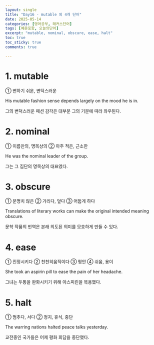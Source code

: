 ```yaml
---
layout: single
title: "Day16 - mutable 외 4개 단어"
date: 2025-05-14
categories: [영어공부, 해커스단어]
tags: [예문포함, 오늘의단어]
excerpt: "mutable, nominal, obscure, ease, halt"
toc: true
toc_sticky: true
comments: true

---
```


# 1. mutable
① 변하기 쉬운, 변덕스러운

His mutable fashion sense depends largely on the mood he is in.

그의 변덕스러운 패션 감각은 대부분 그의 기분에 따라 좌우된다.

# 2. nominal
① 이름만의, 명목상의 ② 아주 적은, 근소한

He was the nominal leader of the group.

그는 그 집단의 명목상의 대표였다.

# 3. obscure
① 분명치 않은 ② 가리다, 덮다 ③ 어둡게 하다

Translations of literary works can make the original intended meaning obscure.

문학 작품의 번역은 본래 의도된 의미를 모호하게 만들 수 있다.

# 4. ease
① 진정시키다 ② 천천히움직이다 ③ 평안 ④ 쉬움, 용이

She took an aspirin pill to ease the pain of her headache.

그녀는 두통을 완화시키기 위해 아스피린을 복용했다.

# 5. halt
① 멈추다, 서다 ② 정지, 휴식, 중단

The warring nations halted peace talks yesterday.

교전중인 국가들은 어제 평화 회담을 중단했다.